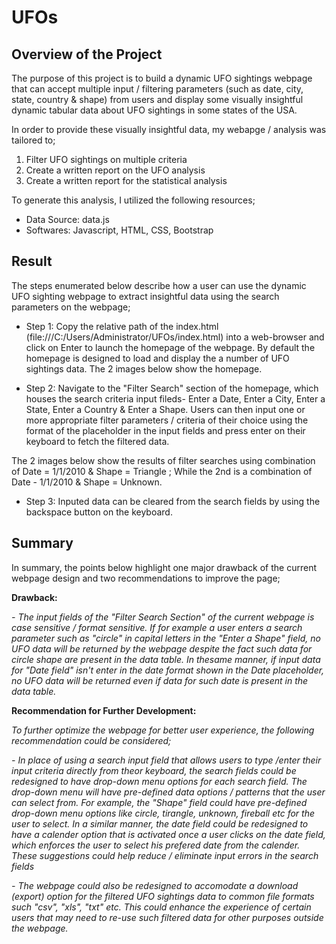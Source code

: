 # UFOs

## **Overview of the Project**

The purpose of this project is to build a dynamic UFO sightings webpage that can accept multiple input / filtering parameters (such as date, city, state, country & shape) from users and display some visually insightful dynamic tabular data about UFO sightings in some states of the USA.  

In order to provide these visually insightful data, my webapge / analysis was tailored to;

  1. Filter UFO sightings on multiple criteria
  2. Create a written report on the UFO analysis
  3. Create a written report for the statistical analysis

To generate this analysis, I utilized the following resources;

  - Data Source: data.js
  - Softwares: Javascript, HTML, CSS, Bootstrap



## **Result**
  
The steps enumerated below describe how a user can use the dynamic UFO sighting webpage to extract insightful data using the search parameters on the webpage;

- Step 1: Copy the relative path of the index.html (file:///C:/Users/Administrator/UFOs/index.html) into a web-browser and click on Enter to launch the homepage of the webpage. By default the homepage is designed to load and display the a number of UFO sightings data. The 2 images below show the homepage.



- Step 2: Navigate to the "Filter Search" section of the homepage, which houses the search criteria input fileds- Enter a Date, Enter a City, Enter a State, Enter a Country & Enter a Shape. Users can then input one or more appropriate filter parameters / criteria of their choice using the format of the placeholder in the input fields and press enter on their keyboard to fetch the filtered data. 



The 2 images below show the results of filter searches using combination of Date = 1/1/2010 & Shape = Triangle ; While the 2nd is a combination of Date - 1/1/2010 & Shape = Unknown.



 - Step 3: Inputed data can be cleared from the search fields by using the backspace button on the keyboard.



 ## **Summary**

In summary, the points below highlight one major drawback of the current webpage design and two recommendations to improve the page;


**Drawback:** 

 _- The input fields of the "Filter Search Section" of the current webpage is case sensitive / format sensitive. If for example a user enters a search parameter such as "circle" in capital letters in the "Enter a Shape" field, no UFO data will be returned by the webpage despite the fact such data for circle shape are present in the data table. In thesame manner, if input data for "Date field" isn't enter in the date format shown in the Date placeholder, no UFO data will be returned even if data for such date is present in the data table._

**Recommendation for Further Development:**

_To further optimize the webpage for better user experience, the following recommendation could be considered;_

 _- In place of using a search input field that allows users to type /enter their input criteria directly from theor keyboard, the search fields could be redesigned to have drop-down menu options for each search field. The drop-down menu will have pre-defined data options / patterns that the user can select from. For example, the "Shape" field could have pre-defined drop-down menu options like circle, tirangle, unknown, fireball etc for the user to select. In a similar manner, the date field could be redesigned to have a calender option that is activated once a user clicks on the date field, which enforces the user to select his prefered date from the calender. These suggestions could help reduce / eliminate input errors in the search fields_  

 _- The webpage could also be redesigned to accomodate a download (export) option for the filtered UFO sightings data to common file formats such "csv", "xls", "txt" etc. This could enhance the experience of certain users that may need to re-use such filtered data for other purposes outside the webpage._

